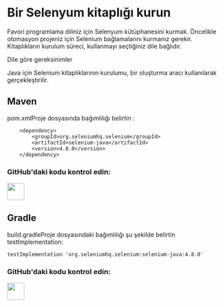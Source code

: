 # Bir Selenyum kitaplığı kurun

Favori programlama diliniz için Selenyum kütüphanesini kurmak.
Öncelikle otomasyon projeniz için Selenium bağlamalarını kurmanız gerekir. Kitaplıkların kurulum süreci, kullanmayı seçtiğiniz dile bağlıdır.

Dile göre gereksinimler

Java için Selenium kitaplıklarının kurulumu, bir oluşturma aracı kullanılarak gerçekleştirilir.

## Maven
pom.xmlProje dosyasında bağımlılığı belirtin :

        <dependency>
            <groupId>org.seleniumhq.selenium</groupId>
            <artifactId>selenium-java</artifactId>
            <version>4.8.0</version>
        </dependency>
        
### GitHub'daki kodu kontrol edin:
<p align="left"> <a href="https://github.com/SeleniumHQ/seleniumhq.github.io/blob/trunk/examples/java/pom.xml#L22-L26" alt="github1" target="_blank" rel="noreferrer"> <img src="https://github.githubassets.com/images/modules/logos_page/GitHub-Mark.png" width="40" height="40"/> </a> </p>

## Gradle
build.gradleProje dosyasındaki bağımlılığı şu şekilde belirtin testImplementation:

    testImplementation 'org.seleniumhq.selenium:selenium-java:4.8.0'
    
### GitHub'daki kodu kontrol edin:
<p align="left"> <a href="[https://github.com/SeleniumHQ/seleniumhq.github.io/blob/trunk/examples/java/pom.xml#L22-L26](https://github.com/SeleniumHQ/seleniumhq.github.io/blob/trunk/examples/java/build.gradle#L13)" alt="github2" target="_blank" rel="noreferrer"> <img src="https://github.githubassets.com/images/modules/logos_page/GitHub-Mark.png" width="40" height="40"/> </a> </p>
  
